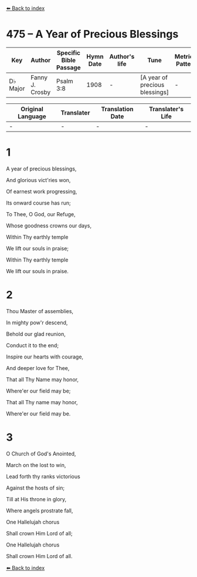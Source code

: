[⬅️ Back to index](../README.md)

# 475 – A Year of Precious Blessings

Key | Author   | Specific Bible Passage     |Hymn Date |Author's life |Tune |Metrical Pattern   |Composer/Source
-- | --------- | ---------------------------|----------|--------------|-----|-------------------|-------------  
D♭ Major |Fanny J. Crosby |Psalm 3:8 |1908 |- |[A year of precious blessings] |- |I. Allan Sankey

Original Language | Translater | Translation Date   | Translater's Life  
----------------- | --------- | --------------------|-------------     
\- |- |- |-




# 1

A year of precious blessings,

And glorious vict'ries won,

Of earnest work progressing,

Its onward course has run;

To Thee, O God, our Refuge,

Whose goodness crowns our days,

Within Thy earthly temple

We lift our souls in praise;

Within Thy earthly temple

We lift our souls in praise.



# 2

Thou Master of assemblies,

In mighty pow'r descend,

Behold our glad reunion,

Conduct it to the end;

Inspire our hearts with courage,

And deeper love for Thee,

That all Thy Name may honor,

Where'er our field may be;

That all Thy name may honor,

Where'er our field may be.



# 3

O Church of God's Anointed,

March on the lost to win,

Lead forth thy ranks victorious

Against the hosts of sin;

Till at His throne in glory,

Where angels prostrate fall,

One Hallelujah chorus

Shall crown Him Lord of all;

One Hallelujah chorus 

Shall crown Him Lord of all.

[⬅️ Back to index](../README.md)
